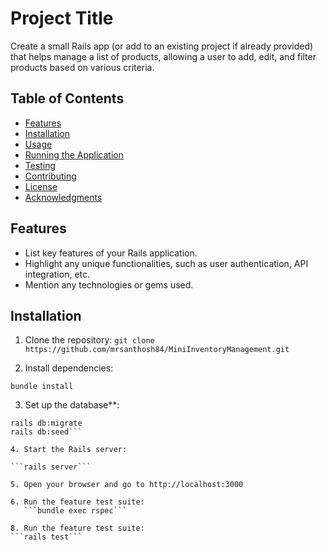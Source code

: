 # Project Title

Create a small Rails app (or add to an existing project if already provided) that helps manage a list of products, allowing a user to add, edit, and filter products based on various criteria.

## Table of Contents

- [Features](#features)
- [Installation](#installation)
- [Usage](#usage)
- [Running the Application](#running-the-application)
- [Testing](#testing)
- [Contributing](#contributing)
- [License](#license)
- [Acknowledgments](#acknowledgments)

## Features

- List key features of your Rails application.
- Highlight any unique functionalities, such as user authentication, API integration, etc.
- Mention any technologies or gems used.

## Installation

1. Clone the repository:
   ```git clone https://github.com/mrsanthosh84/MiniInventoryManagement.git ```

2. Install dependencies:

```bundle install```

3. Set up the database**:
```rails db:create
rails db:migrate
rails db:seed```

4. Start the Rails server:

```rails server```

5. Open your browser and go to http://localhost:3000

6. Run the feature test suite:
   ```bundle exec rspec```

8. Run the feature test suite:
```rails test```
